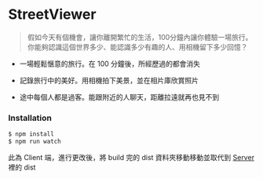 # StreetViewer

>假如今天有個機會，讓你離開繁忙的生活，100分鐘內讓你體驗一場旅行。你能夠認識這個世界多少、能認識多少有趣的人、用相機留下多少回憶？

  - 一場輕鬆愜意的旅行。在 100 分鐘後，所經歷過的都會消失

  - 記錄旅行中的美好。用相機拍下美景，並在相片庫欣賞照片
  
  - 途中每個人都是過客。能跟附近的人聊天，距離拉遠就再也見不到

### Installation

```sh
$ npm install
$ npm run watch
```

此為 Client 端，進行更改後，將 build 完的 dist 資料夾移動移動並取代到 [Server](https://github.com/terry623/StreetViewer_Server) 裡的 dist